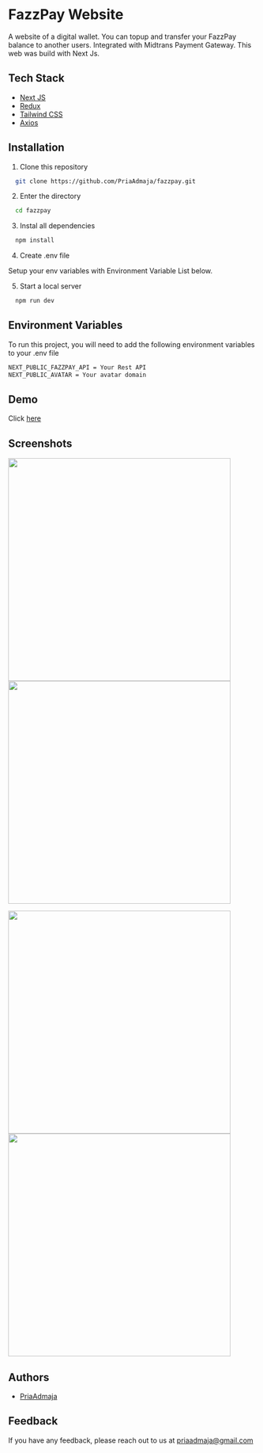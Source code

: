 
# FazzPay Website

A website of a digital wallet. You can topup and transfer your FazzPay balance to another users. Integrated with Midtrans Payment Gateway. This web was build with Next Js.


## Tech Stack

- [Next JS](https://nextjs.org/)
- [Redux](https://redux.js.org/)
- [Tailwind CSS](https://tailwindcss.com/)
- [Axios](https://axios-http.com/)


## Installation

1. Clone this repository

```bash
  git clone https://github.com/PriaAdmaja/fazzpay.git
```
2. Enter the directory
```bash
  cd fazzpay
```
3. Instal all dependencies
```bash
  npm install
```
4. Create .env file

  Setup your env variables with Environment Variable List below.

5. Start a local server
```bash
  npm run dev
```
## Environment Variables

To run this project, you will need to add the following environment variables to your .env file

```bash
NEXT_PUBLIC_FAZZPAY_API = Your Rest API
NEXT_PUBLIC_AVATAR = Your avatar domain
```

## Demo

Click [here](https://fazzpay-chi.vercel.app/)

## Screenshots

<p float="left">
  <img src="https://user-images.githubusercontent.com/109842306/240844496-30ce9b79-6668-4395-81e8-78a61ee94778.PNG" width="450" />
  <img src="https://user-images.githubusercontent.com/109842306/240844855-02c6f241-737d-44de-8996-a61ee6ec5ed6.PNG" width="450" /> 
</p>

<p float="left">
  <img src="https://user-images.githubusercontent.com/109842306/240844954-5a88d04f-1efa-4e7b-b2c4-bf4c7142f9e3.PNG" width="450" />
  <img src="https://user-images.githubusercontent.com/109842306/240844976-6157ec09-8781-419a-970e-c5acf8098c3b.PNG" width="450" /> 
</p>

## Authors

- [PriaAdmaja](https://github.com/PriaAdmaja)


## Feedback

If you have any feedback, please reach out to us at priaadmaja@gmail.com

